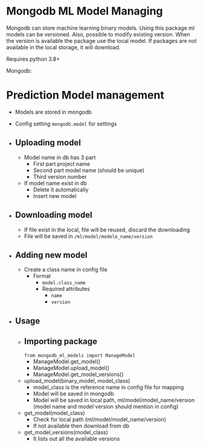 # Mongodb ML Model Managing

Mongodb can store machine learning binary models. Using this package ml models can be versioned.
Also, possible to modify existing version. When the version is available the package use the local model.
If packages are not available in the local storage, it will download.


Requires python 3.8+

Mongodb: 

# Prediction Model management
- Models are stored in mongodb
- Config setting `mongodb.model` for settings
- Uploading model
    -
    - Model name in db has 3 part
        - First part project name
        - Second part model name (should be unique)
        - Third version number
    - If model name exist in db
        - Delete it automatically
        - Insert new model
    
- Downloading model
    -
    - If file exist in the local, file will be reused, discard the downloading
    - File will be saved in `/ml/model/modele_name/version`
    
- Adding new model
    -
    - Create a class name in config file
        - Format
            - `model.class_name`
            - Required attributes
                - `name`
                - `version`
    
- Usage
    -
    - Importing package
      -
      `from mongodb_ml_models import ManageModel`
      - ManageModel.get_model()
      - ManageModel.upload_model()
      - ManageModel.get_model_versions()
    - upload_model(binary_model, model_class)
        - model_class is the reference name in config file for mapping
        - Model will be saved in mongodb
        - Model will be saved in local path, ml/model/model_name/version (model name and model version should mention in config)
    - get_model(model_class)
        - Check for local path (ml/model/model_name/version)
        - If not available then download from db
    - get_model_versions(model_class)
        - It lists out all the available versions
    
